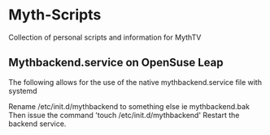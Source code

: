 # Myth-Scripts
Collection of personal scripts and information for MythTV

## Mythbackend.service on OpenSuse Leap
The following allows for the use of the native mythbackend.service file with systemd

  Rename /etc/init.d/mythbackend to something else ie mythbackend.bak
  Then issue the command 'touch /etc/init.d/mythbackend'
  Restart the backend service.

